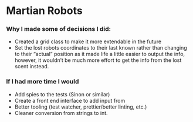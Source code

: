 # Martian Robots

### Why I made some of decisions I did:
- Created a grid class to make it more extendable in the future
- Set the lost robots coordinates to their last known rather than changing to their “actual” position as it made life a little easier to output the info, however, it wouldn’t be much more effort to get the info from the lost scent instead.

### If I had more time I would
- Add spies to the tests (Sinon or similar)
- Create a front end interface to add input from
- Better tooling (test watcher, prettier/better linting, etc.)
- Cleaner conversion from strings to int.
